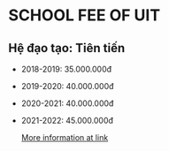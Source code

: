 # **SCHOOL FEE OF UIT**
## Hệ đạo tạo: Tiên tiến
- 2018-2019: 35.000.000đ
- 2019-2020: 40.000.000đ
- 2020-2021: 40.000.000đ
- 2021-2022: 45.000.000đ

    [More information at link](https://tuyensinh.uit.edu.vn/2018-thong-tin-tuyen-sinh-dai-hoc-he-chinh-quy-nam-2018)
